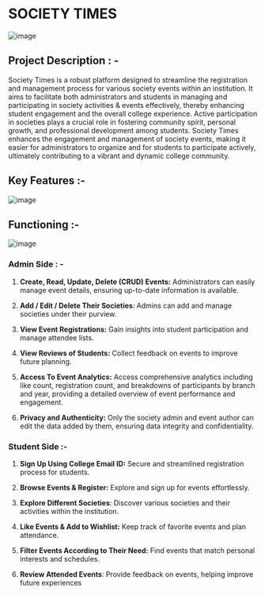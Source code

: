 # SOCIETY TIMES

![image](https://github.com/tanishajn12/Society-Times-Project/assets/119069305/1274a1db-10bc-4c91-9f88-d2188bb1d64d)

## Project Description : -
Society Times is a robust platform designed to streamline the registration and management process for various society events within an institution. It aims to facilitate both administrators and students in managing and participating in society activities & events effectively, thereby enhancing student engagement and the overall college experience. Active participation in societies plays a crucial role in fostering community spirit, personal growth, and professional development among students. Society Times enhances the engagement and management of society events, making it easier for administrators to organize and for students to participate actively, ultimately contributing to a vibrant and dynamic college community.


## Key Features :- 
![image](https://github.com/tanishajn12/Society-Times-Project/assets/119069305/8dff9bfc-b065-4fb4-b76d-d27a0b3a8a44)

## Functioning :-
![image](https://github.com/tanishajn12/Society-Times-Project/assets/119069305/957d8416-31e0-4fdc-96b3-e382ca9b3dd5)


### Admin Side : -
1. **Create, Read, Update, Delete (CRUD) Events:** Administrators can easily manage event details, ensuring up-to-date information is available.
  
2.  **Add / Edit / Delete Their Societies**: Admins can add and manage societies under their purview.
   
3.  **View Event Registrations:** Gain insights into student participation and manage attendee lists.
   
4.  **View Reviews of Students:** Collect feedback on events to improve future planning.
    
5.  **Access To Event Analytics:** Access comprehensive analytics including like count, registration count, and breakdowns of participants by branch and year, providing a detailed overview of event performance and engagement.
  
6.  **Privacy and Authenticity:** Only the society admin and event author can edit the data added by them, ensuring data integrity and confidentiality.

### Student Side :-
1. **Sign Up Using College Email ID:** Secure and streamlined registration process for students.
   
2. **Browse Events & Register:** Explore and sign up for events effortlessly.
   
3. **Explore Different Societies**: Discover various societies and their activities within the institution.

4. **Like Events & Add to Wishlist:** Keep track of favorite events and plan attendance.
   
5. **Filter Events According to Their Need:** Find events that match personal interests and schedules.
   
6. **Review Attended Events**: Provide feedback on events, helping improve future experiences
